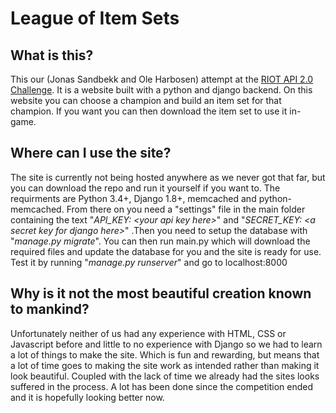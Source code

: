 # League of Item Sets

What is this?
--
This our (Jonas Sandbekk and Ole Harbosen) attempt at the [RIOT API 2.0 Challenge](https://developer.riotgames.com/discussion/announcements/show/2lxEyIcE).
It is a website built with a python and django backend. On this website you can choose a champion and build an item set for that champion. If you want you can then download the item set to use it in-game.

Where can I use the site?
--
The site is currently not being hosted anywhere as we never got that far, but you can download the repo and run it yourself if you want to. The requirments are Python 3.4+, Django 1.8+, memcached and python-memcached. From there on you need a "settings" file in the main folder containing the text "_API_KEY: \<your api key here\>_" and "_SECRET_KEY: \<a secret key for django here\>_" .Then you need to setup the database with "_manage.py migrate_". You can then run main.py which will download the required files and update the database for you and the site is ready for use. Test it by running "_manage.py runserver_" and go to localhost:8000

Why is it not the most beautiful creation known to mankind?
--
Unfortunately neither of us had any experience with HTML, CSS or Javascript before and little to no experience with Django so we had to learn a lot of things to make the site. Which is fun and rewarding, but means that a lot of time goes to making the site work as intended rather than making it look beautiful. Coupled with the lack of time we already had the sites looks suffered in the process.
A lot has been done since the competition ended and it is hopefully looking better now.
